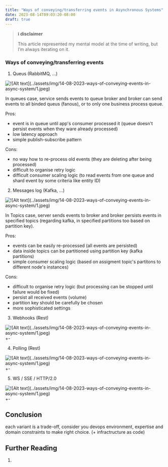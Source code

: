 ```yaml
---
title: "Ways of conveying/transferring events in Asynchronous Systems"
date: 2023-08-14T09:03:20-08:00
draft: true
---
```


> **ℹ️ disclaimer**
>
> This article represented my mental model at the time of writing, but I’m always iterating on it.

### Ways of conveying/transferring events

1. Queus (RabbitMQ, ...)

![!\[Alt text\](../assets/img/14-08-2023-ways-of-conveying-events-in-async-system/1.jpeg)](/2/1.jpg)

In queues case, service sends events to queue broker and broker can send events to all binded queus (fanous), or to only one business process queue.

Pros:
- event is in queue until app's consumer processed it (queue doesn't persist events when they ware already processed)
- low latency approach
- simple publish-subscribe pattern

Cons:
- no way how to re-process old events (they are deleting after being processed)
- difficult to organise retry logic
- difficult consumer scaling logic (to read events from one queue and shard event by some criteria like entity ID)

2. Messages log (Kafka, ...)

![!\[Alt text\](../assets/img/14-08-2023-ways-of-conveying-events-in-async-system/1.jpeg)](/2/2.jpg)

In Topics case, server sends events to broker and broker persists events in specified topics (regarding kafka, in specified partitions too based on partition key).

Pros:
- events can be easily re-processed (all events are persisted)
- data inside topics can be partitioned using partition key (kafka partitions)
- simple consumer scaling logic (based on assigment topic's partitons to different node's instances)

Cons:
- difficult to organise retry logic (but processing can be stopped until failure would be fixed)
- persist all received events (volume)
- partition key should be carefully be chosen
- more sophisticated settings

3. Webhooks (Rest)

![!\[Alt text\](../assets/img/14-08-2023-ways-of-conveying-events-in-async-system/1.jpeg)](/2/3.jpg)
+-

4. Polling (Rest)

![!\[Alt text\](../assets/img/14-08-2023-ways-of-conveying-events-in-async-system/1.jpeg)](/2/4.jpg)
+-

5. WS / SSE / HTTP/2.0

![!\[Alt text\](../assets/img/14-08-2023-ways-of-conveying-events-in-async-system/1.jpeg)](/2/5.jpg)
+-

## Conclusion
each variant is a trade-off, consider you devops environment, expertise and domain constraints to make right choice. 
(+ infractructure as code)
## Further Reading
1. 
